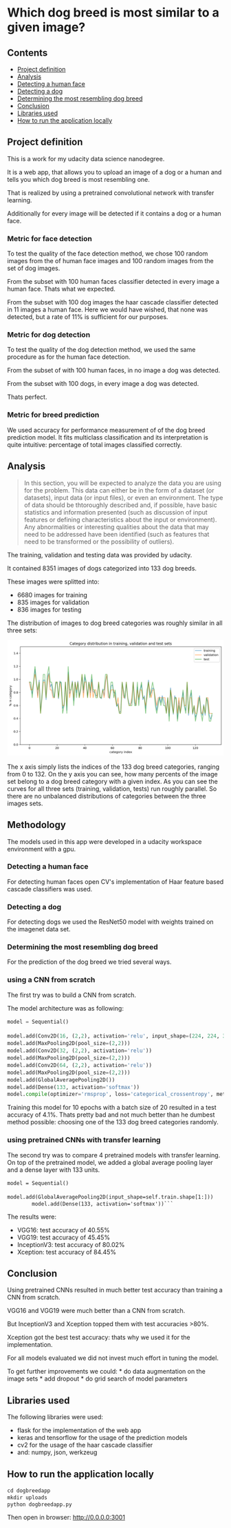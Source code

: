 # Which dog breed is most similar to a given image?

## Contents

* [Project definition](https://github.com/frankrefischer/dsnd-dogbreed/#project-definition)
* [Analysis](https://github.com/frankrefischer/dsnd-dogbreed/#analysis)
* [Detecting a human face](https://github.com/frankrefischer/dsnd-dogbreed/#detecting-a-human-face)
* [Detecting a dog](https://github.com/frankrefischer/dsnd-dogbreed/#detecting-a-dog)
* [Determining the most resembling dog breed](https://github.com/frankrefischer/dsnd-dogbreed/#determining-the-most-resembling-dog-breed)
* [Conclusion](https://github.com/frankrefischer/dsnd-dogbreed/#conclusion)
* [Libraries used](https://github.com/frankrefischer/dsnd-dogbreed/#libraries-used)
* [How to run the application locally](https://github.com/frankrefischer/dsnd-dogbreed/#how-to-run-the-application-locally)

## Project definition

This is a work for my udacity data science nanodegree.

It is a web app, that allows you to upload an image of a dog or a human and tells you which
dog breed is most resembling one.

That is realized by using a pretrained convolutional network with transfer learning.

Additionally for every image will be detected if it contains a dog or a human face.

### Metric for face detection

To test the quality of the face detection method, we chose 100 random images from the of human face images and 100 random images from the set of dog images.

From the subset with 100 human faces classifier detected in every image a human face. Thats what we expected.

From the subset with 100 dog images the haar cascade classifier detected in 11 images a human face. Here we would have wished, that none was detected, but a rate of 11% is sufficient for our purposes.

### Metric for dog detection

To test the quality of the dog detection method, we used the same procedure as for the human face detection.

From the subset of with 100 human faces, in no image a dog was detected.

From the subset with 100 dogs, in every image a dog was detected.

Thats perfect.

### Metric for breed prediction

We used accuracy for performance measurement of of the dog breed prediction model.
It fits multiclass classification and its interpretation is quite intuitive: percentage of total images classified correctly.

## Analysis

>In this section, you will be expected to analyze the data you are using for the problem. This data can either be in the form of a dataset (or datasets), input data (or input files), or even an environment. The type of data should be thtoroughly described and, if possible, have basic statistics and information presented (such as discussion of input features or defining characteristics about the input or environment). Any abnormalities or interesting qualities about the data that may need to be addressed have been identified (such as features that need to be transformed or the possibility of outliers).

The training, validation and testing data was provided by udacity.

It contained 8351 images of dogs categorized into 133 dog breeds.

These images were splitted into:
* 6680 images for training
* 835 images for validation
* 836 images for testing 

The distribution of images to dog breed categories was roughly similar in all three sets:

![<Category Distribution](<category_distribution.png>)

The x axis simply lists the indices of the 133 dog breed categories, ranging from 0 to 132. On the y axis you can see, how many percents of the image set belong to a dog breed category with a given index. As you can see the curves for all three sets (training, validation, tests) run roughly parallel. So there are no unbalanced distributions of categories between the three images sets.

## Methodology

The models used in this app were developed in a udacity workspace environment with a gpu.


### Detecting a human face

For detecting human faces open CV's implementation of Haar feature based cascade classifiers was used.


### Detecting a dog

For detecting dogs we used the ResNet50 model with weights trained on the imagenet data set.


### Determining the most resembling dog breed

For the prediction of the dog breed we tried several ways.

### using a CNN from scratch

The first try was to build a CNN from scratch.

The model architecture was as following:

```python
model = Sequential()

model.add(Conv2D(16, (2,2), activation='relu', input_shape=(224, 224, 3)))
model.add(MaxPooling2D(pool_size=(2,2)))
model.add(Conv2D(32, (2,2), activation='relu'))
model.add(MaxPooling2D(pool_size=(2,2)))
model.add(Conv2D(64, (2,2), activation='relu'))
model.add(MaxPooling2D(pool_size=(2,2)))
model.add(GlobalAveragePooling2D())
model.add(Dense(133, activation='softmax'))
model.compile(optimizer='rmsprop', loss='categorical_crossentropy', metrics=['accuracy'])
```

Training this model for 10 epochs with a batch size of 20 resulted in a test accuracy of 4.1%.
Thats pretty bad and not much better than he dumbest method possible: choosing one of the 133 dog breed categories randomly.

### using pretrained CNNs with transfer learning

The second try was to compare 4 pretrained models with transfer learning.
On top of the pretrained model, we added a global average pooling layer and a dense layer with 133 units.
```
model = Sequential()
        model.add(GlobalAveragePooling2D(input_shape=self.train.shape[1:]))
        model.add(Dense(133, activation='softmax'))```
```

The results were:
* VGG16: test accuracy of 40.55%
* VGG19: test accuracy of 45.45%
* InceptionV3: test accuracy of 80.02%
* Xception: test accuracy of 84.45%

## Conclusion

Using pretrained CNNs resulted in much better test accuracy than training a CNN from scratch.

VGG16 and VGG19 were much better than a CNN from scratch.

But InceptionV3 and Xception topped them with test accuracies >80%.

Xception got the best test accuracy: thats why we used it for the implementation.

For all models evaluated we did not invest much effort in tuning the model.

To get further improvements we could:
    * do data augmentation on the image sets
    * add dropout
    * do grid search of model parameters

## Libraries used

The following libraries were used:
* flask for the implementation of the web app
* keras and tensorflow for the usage of the prediction models
* cv2 for the usage of the haar cascade classifier
* and: numpy, json, werkzeug

## How to run the application locally

```
cd dogbreedapp
mkdir uploads
python dogbreedapp.py
```

Then open in browser: http://0.0.0.0:3001


